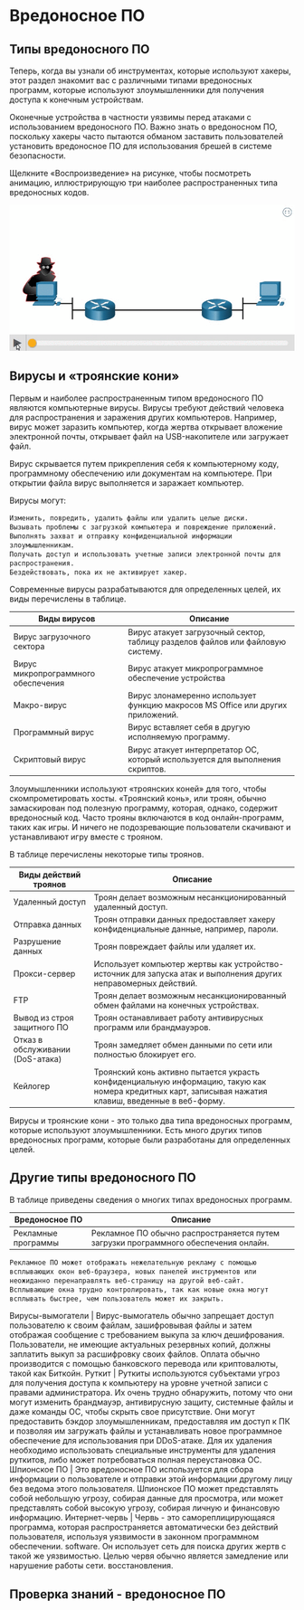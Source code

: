 # Вредоносное ПО

<!-- 3.4.1 -->
## Типы вредоносного ПО
Теперь, когда вы узнали об инструментах, которые используют хакеры, этот раздел знакомит вас с различными типами вредоносных программ, которые используют злоумышленники для получения доступа к конечным устройствам.

Оконечные устройства в частности уязвимы перед атаками с использованием вредоносного ПО. Важно знать о вредоносном ПО, поскольку хакеры часто пытаются обманом заставить пользователей установить вредоносное ПО для использования брешей в системе безопасности.

Щелкните «Воспроизведение» на рисунке, чтобы посмотреть анимацию, иллюстрирующую три наиболее распространенных типа вредоносных кодов.

![](./assets/3.4.1.gif)

<!-- 3.4.2 -->
## Вирусы и «троянские кони»
Первым и наиболее распространенным типом вредоносного ПО являются компьютерные вирусы. Вирусы требуют действий человека для распространения и заражения других компьютеров. Например, вирус может заразить компьютер, когда жертва открывает вложение электронной почты, открывает файл на USB-накопителе или загружает файл.

Вирус скрывается путем прикрепления себя к компьютерному коду, программному обеспечению или документам на компьютере. При открытии файла вирус выполняется и заражает компьютер.

Вирусы могут:

    Изменить, повредить, удалить файлы или удалить целые диски.
    Вызывать проблемы с загрузкой компьютера и повреждение приложений.
    Выполнять захват и отправку конфиденциальной информации злоумышленникам.
    Получать доступ и использовать учетные записи электронной почты для распространения.
    Бездействовать, пока их не активирует хакер.

Современные вирусы разрабатываются для определенных целей, их виды перечислены в таблице.

**Виды вирусов** | **Описание**
-------------------|--------------
Вирус загрузочного сектора | Вирус атакует загрузочный сектор, таблицу разделов файлов или файловую систему.
Вирус микропрограммного обеспечения | Вирус атакует микропрограммное обеспечение устройства
Макро-вирус | Вирус злонамеренно использует функцию макросов MS Office или других приложений.
Программный вирус | Вирус вставляет себя в другую исполняемую программу.
Скриптовый вирус | Вирус атакует интерпретатор ОС, который используется для выполнения скриптов.

Злоумышленники используют «троянских коней» для того, чтобы скомпрометировать хосты. «Троянский конь», или троян, обычно замаскирован под полезную программу, которая, однако, содержит вредоносный код. Часто трояны включаются в код онлайн-программ, таких как игры. И ничего не подозревающие пользователи скачивают и устанавливают игру вместе с трояном.

В таблице перечислены некоторые типы троянов.

**Виды действий троянов** | **Описание**
-------------------|--------------
Удаленный доступ | Троян делает возможным несанкционированный удаленный доступ.
Отправка данных | Троян отправки данных предоставляет хакеру конфиденциальные данные, например, пароли.
Разрушение данных | Троян повреждает файлы или удаляет их.
Прокси-сервер | Использует компьютер жертвы как устройство-источник для запуска атак и выполнения других неправомерных действий.
FTP | Троян делает возможным несанкционированный обмен файлами на конечных устройствах.
Вывод из строя защитного ПО | Троян останавливает работу антивирусных программ или брандмауэров.
Отказ в обслуживании (DoS-атака) | Троян замедляет обмен данными по сети или полностью блокирует его.
Кейлогер | Троянский конь активно пытается украсть конфиденциальную информацию, такую как номера кредитных карт, записывая нажатия клавиш, введенные в веб-форму.

Вирусы и троянские кони - это только два типа вредоносных программ, которые используют злоумышленники. Есть много других типов вредоносных программ, которые были разработаны для определенных целей.

<!-- 3.4.3 -->
## Другие типы вредоносного ПО
В таблице приведены сведения о многих типах вредоносных программ.

**Вредоносное ПО** | **Описание**
-------------------|--------------
Рекламные программы |     Рекламное ПО обычно распространяется путем загрузки программного обеспечения онлайн.
    Рекламное ПО может отображать нежелательную рекламу с помощью всплывающих окон веб-браузера, новых панелей инструментов или неожиданно перенаправлять веб-страницу на другой веб-сайт.
    Всплывающие окна трудно контролировать, так как новые окна могут всплывать быстрее, чем пользователь может их закрыть.
Вирусы-вымогатели |     Вирус-вымогатель обычно запрещает доступ пользователю к своим файлам, зашифровывая файлы и затем отображая сообщение с требованием выкупа за ключ дешифрования.
    Пользователи, не имеющие актуальных резервных копий, должны заплатить выкуп за расшифровку своих файлов.
    Оплата обычно производится с помощью банковского перевода или криптовалюты, такой как Биткойн.
Руткит |     Руткиты используются субъектами угроз для получения доступа к компьютеру на уровне учетной записи с правами администратора.
    Их очень трудно обнаружить, потому что они могут изменить брандмауэр, антивирусную защиту, системные файлы и даже команды ОС, чтобы скрыть свое присутствие.
    Они могут предоставить бэкдор злоумышленникам, предоставляя им доступ к ПК и позволяя им загружать файлы и устанавливать новое программное обеспечение для использования при DDoS-атаке.
    Для их удаления необходимо использовать специальные инструменты для удаления руткитов, либо может потребоваться полная переустановка ОС.
Шпионское ПО |     Это вредоносное ПО используется для сбора информации о пользователе и отправки этой информации другому лицу без ведома этого пользователя.
    Шпионское ПО может представлять собой небольшую угрозу, собирая данные для просмотра, или может представлять собой высокую угрозу, собирая личную и финансовую информацию.
Интернет-червь |     Червь - это самореплицирующаяся программа, которая распространяется автоматически без действий пользователя, используя уязвимости в законном программном обеспечении. software.
    Он использует сеть для поиска других жертв с такой же уязвимостью.
    Целью червя обычно является замедление или нарушение работы сети. восстановления.

<!-- 3.4.4 -->
## Проверка знаний - вредоносное ПО

<!-- Тут  квиз 3.4.4 -->